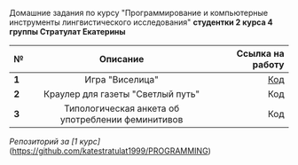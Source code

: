 Домашние задания по курсу "Программирование и компьютерные инструменты лингвистического исследования" 
__студентки 2 курса 4 группы Стратулат Екатерины__

№|Описание|Ссылка на работу
---|:---:|---:
__1__|Игра "Виселица"|[Код](https://github.com/katestratulat1999/PROGRAMMING2/tree/master/hw1)
__2__|Краулер для газеты "Светлый путь"|Код
__3__|Типологическая анкета об употреблении феминитивов|Код

*Репозиторий за [1 курс]*(https://github.com/katestratulat1999/PROGRAMMING)
